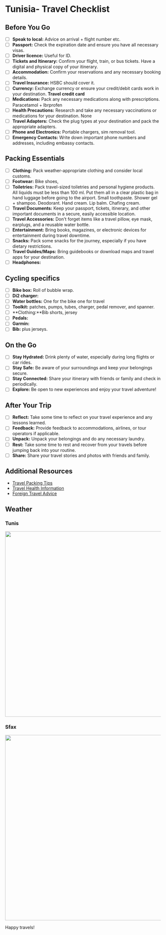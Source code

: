 # Tunisia- Travel Checklist  

## Before You Go
- [ ] **Speak to local:** Advice on arrival + flight number etc.
- [ ] **Passport:** Check the expiration date and ensure you have all necessary visas.
- [ ] **Driver licence:** Useful for ID.
- [ ] **Tickets and Itinerary:** Confirm your flight, train, or bus tickets. Have a digital and physical copy of your itinerary.
- [ ] **Accommodation:** Confirm your reservations and any necessary booking details.
- [ ] **Travel Insurance:** HSBC should cover it.
- [ ] **Currency:** Exchange currency or ensure your credit/debit cards work in your destination. **Travel credit card**
- [ ] **Medications:** Pack any necessary medications along with prescriptions. Paracetamol + Ibrprofen
- [ ] **Health Precautions:** Research and take any necessary vaccinations or medications for your destination. None
- [ ] **Travel Adapters:** Check the plug types at your destination and pack the appropriate adapters.
- [ ] **Phone and Electronics:** Portable chargers, sim removal tool. 
- [ ] **Emergency Contacts:** Write down important phone numbers and addresses, including embassy contacts.

## Packing Essentials

- [ ] **Clothing:** Pack weather-appropriate clothing and consider local customs.
- [ ] **Footwear:** Bike shoes, 
- [ ] **Toiletries:** Pack travel-sized toiletries and personal hygiene products. All liquids must be less than 100 ml. Put them all in a clear plastic bag in hand luggage before going to the airport. Small toothpaste. Shower gel + shampoo. Deodorant. Hand cream. Lip balm. Chafing cream.
- [ ] **Travel Documents:** Keep your passport, tickets, itinerary, and other important documents in a secure, easily accessible location.
- [ ] **Travel Accessories:** Don't forget items like a travel pillow, eye mask, earplugs, and a reusable water bottle.
- [ ] **Entertainment:** Bring books, magazines, or electronic devices for entertainment during travel downtime.
- [ ] **Snacks:** Pack some snacks for the journey, especially if you have dietary restrictions.
- [ ] **Travel Guides/Maps:** Bring guidebooks or download maps and travel apps for your destination.
- [ ] **Headphones:**

## Cycling specifics
- [ ] **Bike box:** Roll of bubble wrap. 
- [ ] **Di2 charger:**
- [ ] **Water bottles:** One for the bike one for travel
- [ ] **Toolkit:** patches, pumps, tubes, charger, pedal remover, and spanner.
- [ ] **Clothing:**Bib shorts, jersey
- [ ] **Pedals:**
- [ ] **Garmin:**
- [ ] **Bib:** plus jerseys.

## On the Go

- [ ] **Stay Hydrated:** Drink plenty of water, especially during long flights or car rides.
- [ ] **Stay Safe:** Be aware of your surroundings and keep your belongings secure.
- [ ] **Stay Connected:** Share your itinerary with friends or family and check in periodically.
- [ ] **Explore:** Be open to new experiences and enjoy your travel adventure!

## After Your Trip

- [ ] **Reflect:** Take some time to reflect on your travel experience and any lessons learned.
- [ ] **Feedback:** Provide feedback to accommodations, airlines, or tour operators if applicable.
- [ ] **Unpack:** Unpack your belongings and do any necessary laundry.
- [ ] **Rest:** Take some time to rest and recover from your travels before jumping back into your routine.
- [ ] **Share:** Share your travel stories and photos with friends and family.

## Additional Resources

- [Travel Packing Tips](https://www.travelandleisure.com/travel-tips/packing-tips)
- [Travel Health Information](https://wwwnc.cdc.gov/travel)
- [Foreign Travel Advice](https://travel.state.gov/content/travel/en/international-travel.html)

## Weather
### Tunis

<img width="600" src="https://github.com/nads205/tunisia/assets/13393938/93643e07-e14b-4dbd-a84b-0a229097fafd">

### Sfax
<img width="600" src="https://github.com/nads205/tunisia/assets/13393938/29ecd4b1-55f1-471a-8508-ce28024c1e2f">

Happy travels!

